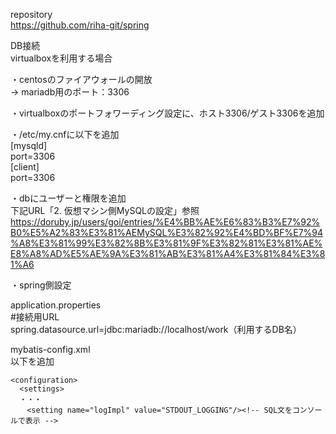 repository  
https://github.com/riha-git/spring  

DB接続  
virtualboxを利用する場合  

・centosのファイアウォールの開放  
-> mariadb用のポート：3306  
  
・virtualboxのポートフォワーディング設定に、ホスト3306/ゲスト3306を追加  

・/etc/my.cnfに以下を追加  
[mysqld]  
port=3306  
[client]  
port=3306  

・dbにユーザーと権限を追加  
下記URL「2. 仮想マシン側MySQLの設定」参照
https://doruby.jp/users/goi/entries/%E4%BB%AE%E6%83%B3%E7%92%B0%E5%A2%83%E3%81%AEMySQL%E3%82%92%E4%BD%BF%E7%94%A8%E3%81%99%E3%82%8B%E3%81%9F%E3%82%81%E3%81%AE%E8%A8%AD%E5%AE%9A%E3%81%AB%E3%81%A4%E3%81%84%E3%81%A6

・spring側設定  

application.properties  
#接続用URL  
spring.datasource.url=jdbc:mariadb://localhost/work（利用するDB名）

mybatis-config.xml  
以下を追加  

```
<configuration>  
  <settings>  
  ・・・
　  <setting name="logImpl" value="STDOUT_LOGGING"/><!-- SQL文をコンソールで表示 -->  
```
